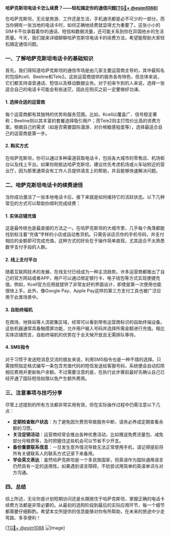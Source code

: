 **哈萨克斯坦电话卡怎么续费？——轻松搞定你的通信问题[[TG💪+ @esim1088](https://t.me/s/esim1088)]**

在哈萨克斯坦，无论是旅游、工作还是生活，手机通讯都是必不可少的一部分。而当你拥有一张当地的电话卡时，如何正确地续费就显得尤为重要了。这张小小的SIM卡不仅承载着你的通话、短信和数据流量，还可能关系到你在异国他乡的生活质量。今天，我们就来详细聊聊哈萨克斯坦电话卡的续费方法，希望能帮助大家轻松搞定通信问题。

### 一、了解哈萨克斯坦电话卡的基础知识

首先，我们得知道哈萨克斯坦的通信市场是由几家主要运营商主导的，其中最知名的包括Kcell、Beeline和Tele2。这些运营商提供的服务各有特色，但总体来说，它们都支持语音通话、短信以及移动数据业务。对于初来乍到的人来说，选择一张适合自己的电话卡可能会有些迷茫，因此在购买之前一定要做好功课。

#### 1. 选择合适的运营商
每个运营商都有其独特的优势和服务范围。比如，Kcell以覆盖广、信号稳定著称；Beeline则以其丰富的套餐选择吸引用户；而Tele2则主打性价比高的资费方案。根据自己的需求（如是否需要国际漫游、对价格敏感程度等），选择最适合自己的运营商是第一步。

#### 2. 购买方式
在哈萨克斯坦，你可以通过多种渠道获取电话卡，包括各大城市的零售店、机场柜台以及线上平台。如果你刚抵达哈萨克斯坦，建议优先考虑机场或火车站附近的营业厅，因为那里通常会有工作人员提供语言上的帮助，并且能够快速解决问题。

### 二、哈萨克斯坦电话卡的续费途径

当你成功激活了一张本地电话卡后，接下来就是如何维持它的活跃状态。以下几种常见的方式可以帮助你顺利完成续费：

#### 1. 实体店铺充值
这是最传统也是最直接的方法之一。在哈萨克斯坦的大城市里，几乎每个角落都能找到标注着“充值”字样的小店或自动售货机。只需告诉店员你的手机号码，并支付相应的金额即可完成充值。这种方式的好处在于操作简单直观，尤其适合不太熟悉数字支付手段的人群。

#### 2. 线上支付平台
随着互联网技术的发展，在线支付已经成为一种主流趋势。许多运营商都推出了自己的官方网站或者APP，用户可以通过绑定银行卡、电子钱包等方式实现便捷充值。例如，Kcell官方应用就提供了非常友好的界面设计，即使是第一次使用也能很快上手。此外，像Google Pay、Apple Pay这样的第三方支付工具也被广泛应用于此类场景中。

#### 3. 自助终端机
在商场、地铁站等人流密集区域，经常可以看到带有运营商标识的自助终端设备。这些机器通常具备触摸屏功能，允许用户输入号码并选择所需金额进行充值。相比实体店铺而言，自助终端机的优势在于全天候开放且无需排队等待。

#### 4. SMS指令
对于习惯于发送短消息交流的朋友来说，利用SMS指令也是一种不错的选择。只需按照指定格式编写一条包含充值代码的短信发送给客服号码，系统便会自动扣除相应费用并更新账户余额。不过需要注意的是，在执行此步骤前最好先确认自己已经开通了国际短信权限以免产生额外费用。

### 三、注意事项与技巧分享

尽管上述提到的所有方法都非常实用有效，但在实际操作过程中仍需注意以下几点：

- **定期检查账户状态**：为了避免因欠费而导致服务中断，请务必养成定期查看余额的习惯。
- **关注促销活动**：运营商经常会推出各种优惠活动，比如赠送免费流量包、减免部分月租费等，及时把握住这些机会可以节省不少开支。
- **备份重要联系信息**：一旦发生意外情况导致无法正常使用手机，请记得提前将所有关键联系人的联系方式记录下来备用。
- **学会英文表达**：虽然哈萨克斯坦是一个多民族国家，但英语作为国际通用语言仍然具有一定的适用性。如果遇到语言障碍，不妨尝试用简单的英语单词与对方沟通。

### 四、总结

综上所述，无论你是计划短期访问还是长期居住于哈萨克斯坦，掌握正确的电话卡续费方法都是非常必要的。从最初的选购阶段到最后的实际应用环节，每一个细节都需要仔细斟酌。希望本文所提供的信息能够对你有所帮助，在未来的旅途中少走弯路、多享便利！

[[TG💪+ @esim1088](https://t.me/s/esim1088) ![Image](https://i.postimg.cc/4NQfJmqS/Snipaste-2025-05-13-00-14-12.png)]